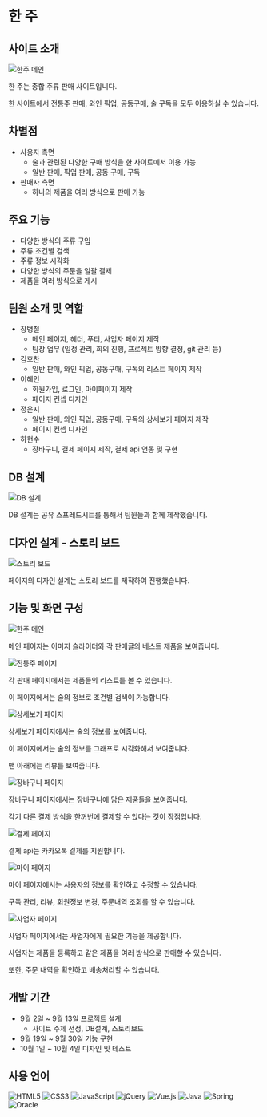 # 한 주

## 사이트 소개

![한주 메인](https://github.com/user-attachments/assets/0dc64c61-e5d0-43e1-a808-c1b5865b7f15)

한 주는 종합 주류 판매 사이트입니다.


한 사이트에서 전통주 판매, 와인 픽업, 공동구매, 술 구독을 모두 이용하실 수 있습니다.

## 차별점

* 사용자 측면
  * 술과 관련된 다양한 구매 방식을 한 사이트에서 이용 가능
  * 일반 판매, 픽업 판매, 공동 구매, 구독
* 판매자 측면
  * 하나의 제품을 여러 방식으로 판매 가능

## 주요 기능

* 다양한 방식의 주류 구입
* 주류 조건별 검색
* 주류 정보 시각화
* 다양한 방식의 주문을 일괄 결제
* 제품을 여러 방식으로 게시

## 팀원 소개 및 역할

* 장병철
  * 메인 페이지, 헤더, 푸터, 사업자 페이지 제작
  * 팀장 업무 (일정 관리, 회의 진행, 프로젝트 방향 결정, git 관리 등)
* 김호찬
  * 일반 판매, 와인 픽업, 공동구매, 구독의 리스트 페이지 제작
* 이혜인
  * 회원가입, 로그인, 마이페이지 제작
  * 페이지 컨셉 디자인
* 정은지
  * 일반 판매, 와인 픽업, 공동구매, 구독의 상세보기 페이지 제작
  * 페이지 컨셉 디자인
* 하현수
  * 장바구니, 결제 페이지 제작, 결제 api 연동 및 구현

## DB 설계

![DB 설계](https://github.com/user-attachments/assets/4b3a0d24-7416-4c41-9263-95f73d6d9f23)

DB 설계는 공유 스프레드시트를 통해서 팀원들과 함께 제작했습니다.

## 디자인 설계 - 스토리 보드

![스토리 보드](https://github.com/user-attachments/assets/43918fdc-53b6-48bb-89b9-830be8f0dec0)

페이지의 디자인 설계는 스토리 보드를 제작하여 진행했습니다.


## 기능 및 화면 구성

![한주 메인](https://github.com/user-attachments/assets/25dd4c54-2727-4e55-8c86-e94fdc3aa4d1)

메인 페이지는 이미지 슬라이더와 각 판매글의 베스트 제품을 보여줍니다.

![전통주 페이지](https://github.com/user-attachments/assets/6ee9a2f1-8037-4e5b-993a-8db30f8c4a4e)

각 판매 페이지에서는 제품들의 리스트를 볼 수 있습니다.


이 페이지에서는 술의 정보로 조건별 검색이 가능합니다.

![상세보기 페이지](https://github.com/user-attachments/assets/51cbf273-876f-46ba-8d5f-56d8ea17b82d)

상세보기 페이지에서는 술의 정보를 보여줍니다.


이 페이지에서는 술의 정보를 그래프로 시각화해서 보여줍니다.


맨 아래에는 리뷰를 보여줍니다.

![장바구니 페이지](https://github.com/user-attachments/assets/493887ba-7297-4bc9-a0ab-569afbbf3880)

장바구니 페이지에서는 장바구니에 담은 제품들을 보여줍니다.


각기 다른 결제 방식을 한꺼번에 결제할 수 있다는 것이 장점입니다.

![결제 페이지](https://github.com/user-attachments/assets/dddc5862-c538-4334-b351-faca74b2d062)

결제 api는 카카오톡 결제를 지원합니다.

![마이 페이지](https://github.com/user-attachments/assets/2ddab8fd-f242-486e-aaf8-18f849971ac5)

마이 페이지에서는 사용자의 정보를 확인하고 수정할 수 있습니다.


구독 관리, 리뷰, 회원정보 변경, 주문내역 조회를 할 수 있습니다.

![사업자 페이지](https://github.com/user-attachments/assets/913e225e-1670-4c39-97c7-17579b8ade21)

사업자 페이지에서는 사업자에게 필요한 기능을 제공합니다.


사업자는 제품을 등록하고 같은 제품을 여러 방식으로 판매할 수 있습니다.


또한, 주문 내역을 확인하고 배송처리할 수 있습니다.

## 개발 기간

* 9월 2일 ~ 9월 13일 프로젝트 설계
  * 사이트 주제 선정, DB설계, 스토리보드
* 9월 19일 ~ 9월 30일 기능 구현
* 10월 1일 ~ 10월 4일 디자인 및 테스트

## 사용 언어

![HTML5](https://img.shields.io/badge/html5-%23E34F26.svg?style=for-the-badge&logo=html5&logoColor=white)
![CSS3](https://img.shields.io/badge/css3-%231572B6.svg?style=for-the-badge&logo=css3&logoColor=white)
![JavaScript](https://img.shields.io/badge/javascript-%23323330.svg?style=for-the-badge&logo=javascript&logoColor=%23F7DF1E)
![jQuery](https://img.shields.io/badge/jquery-%230769AD.svg?style=for-the-badge&logo=jquery&logoColor=white)
![Vue.js](https://img.shields.io/badge/vuejs-%2335495e.svg?style=for-the-badge&logo=vuedotjs&logoColor=%234FC08D)
![Java](https://img.shields.io/badge/java-%23ED8B00.svg?style=for-the-badge&logo=openjdk&logoColor=white)
![Spring](https://img.shields.io/badge/spring-%236DB33F.svg?style=for-the-badge&logo=spring&logoColor=white)
![Oracle](https://img.shields.io/badge/Oracle-F80000?style=for-the-badge&logo=oracle&logoColor=white)
